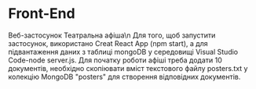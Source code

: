 # Front-End
Веб-застосунок Театральна афіша\n
Для того, щоб запустити застосунок, використано Creat React App (npm start), а для підвантаження даних з таблиці mongoDB у середовищі Visual Studio Code-node server.js.
Для початку роботи афіші треба додати 10 документів, необхідно скопіювати вміст текстового файлу posters.txt у колекцію MongoDB "posters" для створення відповідних документів.
